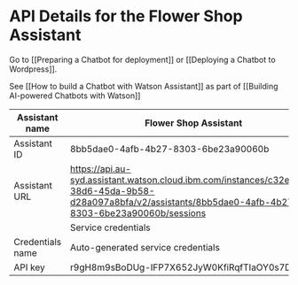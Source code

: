 # API Details for the Flower Shop Assistant

Go to [[Preparing a Chatbot for deployment]] or [[Deploying a Chatbot to Wordpress]].

See [[How to build a Chatbot with Watson Assistant]] as part of [[Building AI-powered Chatbots with Watson]] 

|  Assistant name  |  Flower Shop Assistant |
|-----  |------- |
| Assistant ID | 8bb5dae0-4afb-4b27-8303-6be23a90060b |
| Assistant URL | https://api.au-syd.assistant.watson.cloud.ibm.com/instances/c32ea33a-38d6-45da-9b58-d28a097a8bfa/v2/assistants/8bb5dae0-4afb-4b27-8303-6be23a90060b/sessions |
| |Service credentials |
| Credentials name | Auto-generated service credentials |
| API key | r9gH8m9sBoDUg-IFP7X652JyW0KfiRqfTIaOY0s7DG7S |